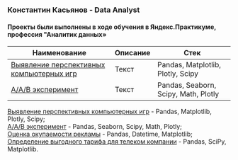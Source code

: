 ### Константин Касьянов - Data Analyst

#### Проекты были выполнены в ходе обучения в Яндекс.Практикуме, профессия "Аналитик данных»

Наименование  | Описание | Стек | 
------- | --------  | --------  |
[Выявление перспективных компьютерных игр](https://github.com/KasyanovK/works/tree/main/Games)   | Текст     |Pandas, Matplotlib, Plotly, Scipy |
[A/A/B эксперимент](https://github.com/KasyanovK/works/tree/main/abtest)   | Текст     | Pandas, Seaborn, Scipy, Math, Plotly          |

[Выявление перспективных компьютерных игр](https://github.com/KasyanovK/works/tree/main/Games) - Pandas, Matplotlib, Plotly, Scipy;<br>
[A/A/B эксперимент](https://github.com/KasyanovK/works/tree/main/abtest) - Pandas, Seaborn, Scipy, Math, Plotly;<br>
[Оценка окупаемости рекламы](https://github.com/KasyanovK/works/tree/main/roi_ltv_cac) - Pandas, Datetime, Matplotlib;<br>
[Определение выгодного тарифа для телеком компании](https://github.com/KasyanovK/product_analyst/tree/main/Tariff) - Pandas, SciPy, Matplotlib.<br>
